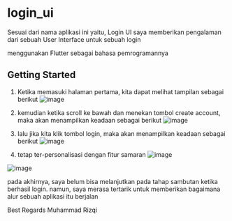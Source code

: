 # login_ui

Sesuai dari nama aplikasi ini yaitu, Login UI
saya memberikan pengalaman dari sebuah User Interface untuk sebuah login

menggunakan Flutter sebagai bahasa pemrogramannya

## Getting Started

1. Ketika memasuki halaman pertama, kita dapat melihat tampilan sebagai berikut
![image](https://user-images.githubusercontent.com/85821537/168326566-fe0f1d4f-feff-48f1-a036-e7120a5051d6.png)

2. kemudian ketika scroll ke bawah dan menekan tombol create account, maka akan menampilkan keadaan sebagai berikut
![image](https://user-images.githubusercontent.com/85821537/168326785-ed725e8f-82aa-4475-b1f0-b82a94edcac6.png)

3. lalu jika kita klik tombol login, maka akan menampilkan keadaan sebagai berikut
![image](https://user-images.githubusercontent.com/85821537/168326929-c806dfa7-9735-41a6-8c0c-f94846352798.png)

4. tetap ter-personalisasi dengan fitur samaran
![image](https://user-images.githubusercontent.com/85821537/168327191-d81811c8-4516-402f-bdc4-7b7c7d246976.png)

![image](https://user-images.githubusercontent.com/85821537/168327246-cfaa46ea-7a84-458f-a16d-80e7c51a00b5.png)


pada akhirnya, saya belum bisa melanjutkan pada tahap sambutan ketika berhasil login.
namun, saya merasa tertarik untuk memberikan bagaimana alur sebuah aplikasi itu berjalan

Best Regards
Muhammad Rizqi
